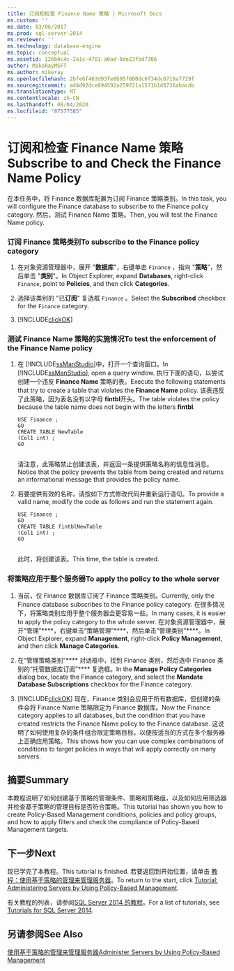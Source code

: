 ```yaml
---
title: 订阅和检查 Finance Name 策略 | Microsoft Docs
ms.custom: ''
ms.date: 03/06/2017
ms.prod: sql-server-2014
ms.reviewer: ''
ms.technology: database-engine
ms.topic: conceptual
ms.assetid: 126b4c4c-2a1c-4701-a0ad-8de23fbd7306
author: MikeRayMSFT
ms.author: mikeray
ms.openlocfilehash: 2bfe6f463d03fe8b95f000dc6f34dc0718a7729f
ms.sourcegitcommit: ad4d92dce894592a259721a1571b1d8736abacdb
ms.translationtype: MT
ms.contentlocale: zh-CN
ms.lasthandoff: 08/04/2020
ms.locfileid: "87577585"
---
```

# <a name="subscribe-to-and-check-the-finance-name-policy"></a><span data-ttu-id="fce9d-102">订阅和检查 Finance Name 策略</span><span class="sxs-lookup"><span data-stu-id="fce9d-102">Subscribe to and Check the Finance Name Policy</span></span>
  <span data-ttu-id="fce9d-103">在本任务中，将 Finance 数据库配置为订阅 Finance 策略类别。</span><span class="sxs-lookup"><span data-stu-id="fce9d-103">In this task, you will configure the Finance database to subscribe to the Finance policy category.</span></span> <span data-ttu-id="fce9d-104">然后，测试 Finance Name 策略。</span><span class="sxs-lookup"><span data-stu-id="fce9d-104">Then, you will test the Finance Name policy.</span></span>  
  
### <a name="to-subscribe-to-the-finance-policy-category"></a><span data-ttu-id="fce9d-105">订阅 Finance 策略类别</span><span class="sxs-lookup"><span data-stu-id="fce9d-105">To subscribe to the Finance policy category</span></span>  
  
1.  <span data-ttu-id="fce9d-106">在对象资源管理器中，展开 "**数据库**"，右键单击 `Finance` ，指向 "**策略**"，然后单击 "**类别**"。</span><span class="sxs-lookup"><span data-stu-id="fce9d-106">In Object Explorer, expand **Databases**, right-click `Finance`, point to **Policies**, and then click **Categories**.</span></span>  
  
2.  <span data-ttu-id="fce9d-107">选择该类别的 "已**订阅**" 复选框 `Finance` 。</span><span class="sxs-lookup"><span data-stu-id="fce9d-107">Select the **Subscribed** checkbox for the `Finance` category.</span></span>  
  
3.  [!INCLUDE[clickOK](../../includes/clickok-md.md)]  
  
### <a name="to-test-the-enforcement-of-the-finance-name-policy"></a><span data-ttu-id="fce9d-108">测试 Finance Name 策略的实施情况</span><span class="sxs-lookup"><span data-stu-id="fce9d-108">To test the enforcement of the Finance Name policy</span></span>  
  
1.  <span data-ttu-id="fce9d-109">在 [!INCLUDE[ssManStudio](../../includes/ssmanstudio-md.md)]中，打开一个查询窗口。</span><span class="sxs-lookup"><span data-stu-id="fce9d-109">In [!INCLUDE[ssManStudio](../../includes/ssmanstudio-md.md)], open a query window.</span></span> <span data-ttu-id="fce9d-110">执行下面的语句，以尝试创建一个违反 **Finance Name** 策略的表。</span><span class="sxs-lookup"><span data-stu-id="fce9d-110">Execute the following statements that try to create a table that violates the **Finance Name** policy.</span></span> <span data-ttu-id="fce9d-111">该表违反了此策略，因为表名没有以字母 **fintbl**开头。</span><span class="sxs-lookup"><span data-stu-id="fce9d-111">The table violates the policy because the table name does not begin with the letters **fintbl**.</span></span>  
  
    ```  
    USE Finance ;  
    GO  
    CREATE TABLE NewTable  
    (Col1 int) ;  
    GO  
  
    ```  
  
     <span data-ttu-id="fce9d-112">请注意，此策略禁止创建该表，并返回一条提供策略名称的信息性消息。</span><span class="sxs-lookup"><span data-stu-id="fce9d-112">Notice that the policy prevents the table from being created and returns an informational message that provides the policy name.</span></span>  
  
2.  <span data-ttu-id="fce9d-113">若要提供有效的名称，请按如下方式修改代码并重新运行语句。</span><span class="sxs-lookup"><span data-stu-id="fce9d-113">To provide a valid name, modify the code as follows and run the statement again.</span></span>  
  
    ```  
    USE Finance ;  
    GO  
    CREATE TABLE fintblNewTable  
    (Col1 int) ;  
    GO  
  
    ```  
  
     <span data-ttu-id="fce9d-114">此时，将创建该表。</span><span class="sxs-lookup"><span data-stu-id="fce9d-114">This time, the table is created.</span></span>  
  
### <a name="to-apply-the-policy-to-the-whole-server"></a><span data-ttu-id="fce9d-115">将策略应用于整个服务器</span><span class="sxs-lookup"><span data-stu-id="fce9d-115">To apply the policy to the whole server</span></span>  
  
1.  <span data-ttu-id="fce9d-116">当前，仅 Finance 数据库订阅了 Finance 策略类别。</span><span class="sxs-lookup"><span data-stu-id="fce9d-116">Currently, only the Finance database subscribes to the Finance policy category.</span></span> <span data-ttu-id="fce9d-117">在很多情况下，将策略类别应用于整个服务器会更容易一些。</span><span class="sxs-lookup"><span data-stu-id="fce9d-117">In many cases, it is easier to apply the policy category to the whole server.</span></span> <span data-ttu-id="fce9d-118">在对象资源管理器中，展开“管理”\*\*\*\*，右键单击“策略管理”\*\*\*\*，然后单击“管理类别”\*\*\*\*。</span><span class="sxs-lookup"><span data-stu-id="fce9d-118">In Object Explorer, expand **Management**, right-click **Policy Management**, and then click **Manage Categories**.</span></span>  
  
2.  <span data-ttu-id="fce9d-119">在“管理策略类别”\*\*\*\* 对话框中，找到 Finance 类别，然后选中 Finance 类别的“托管数据库订阅”\*\*\*\* 复选框。</span><span class="sxs-lookup"><span data-stu-id="fce9d-119">In the **Manage Policy Categories** dialog box, locate the Finance category, and select the **Mandate Database Subscriptions** checkbox for the Finance category.</span></span>  
  
3.  [!INCLUDE[clickOK](../../includes/clickok-md.md)] <span data-ttu-id="fce9d-120">现在，Finance 类别会应用于所有数据库，但创建的条件会将 Finance Name 策略限定为 Finance 数据库。</span><span class="sxs-lookup"><span data-stu-id="fce9d-120">Now the Finance category applies to all databases, but the condition that you have created restricts the Finance Name policy to the Finance database.</span></span> <span data-ttu-id="fce9d-121">这说明了如何使用复杂的条件组合限定策略目标，以便按适当的方式在多个服务器上正确应用策略。</span><span class="sxs-lookup"><span data-stu-id="fce9d-121">This shows how you can use complex combinations of conditions to target policies in ways that will apply correctly on many servers.</span></span>  
  
## <a name="summary"></a><span data-ttu-id="fce9d-122">摘要</span><span class="sxs-lookup"><span data-stu-id="fce9d-122">Summary</span></span>  
 <span data-ttu-id="fce9d-123">本教程说明了如何创建基于策略的管理条件、策略和策略组，以及如何应用筛选器并检查基于策略的管理目标是否符合策略。</span><span class="sxs-lookup"><span data-stu-id="fce9d-123">This tutorial has shown you how to create Policy-Based Management conditions, policies and policy groups, and how to apply filters and check the compliance of Policy-Based Management targets.</span></span>  
  
## <a name="next"></a><span data-ttu-id="fce9d-124">下一步</span><span class="sxs-lookup"><span data-stu-id="fce9d-124">Next</span></span>  
 <span data-ttu-id="fce9d-125">现已学完了本教程。</span><span class="sxs-lookup"><span data-stu-id="fce9d-125">This tutorial is finished.</span></span> <span data-ttu-id="fce9d-126">若要返回到开始位置，请单击 [教程：使用基于策略的管理来管理服务器](tutorial-administering-servers-by-using-policy-based-management.md)。</span><span class="sxs-lookup"><span data-stu-id="fce9d-126">To return to the start, click [Tutorial: Administering Servers by Using Policy-Based Management](tutorial-administering-servers-by-using-policy-based-management.md).</span></span>  
  
 <span data-ttu-id="fce9d-127">有关教程的列表，请参阅[SQL Server 2014 的教程](../../tutorials/tutorials-for-sql-server-2014.md)。</span><span class="sxs-lookup"><span data-stu-id="fce9d-127">For a list of tutorials, see [Tutorials for SQL Server 2014](../../tutorials/tutorials-for-sql-server-2014.md).</span></span>  
  
## <a name="see-also"></a><span data-ttu-id="fce9d-128">另请参阅</span><span class="sxs-lookup"><span data-stu-id="fce9d-128">See Also</span></span>  
 [<span data-ttu-id="fce9d-129">使用基于策略的管理来管理服务器</span><span class="sxs-lookup"><span data-stu-id="fce9d-129">Administer Servers by Using Policy-Based Management</span></span>](administer-servers-by-using-policy-based-management.md)  
  
  
